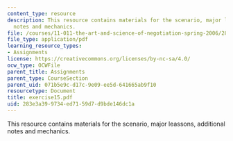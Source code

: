 ```yaml
---
content_type: resource
description: This resource contains materials for the scenario, major leassons, additional
  notes and mechanics.
file: /courses/11-011-the-art-and-science-of-negotiation-spring-2006/283e3a399734ed7159d7d9bde146dc1a_exercise15.pdf
file_type: application/pdf
learning_resource_types:
- Assignments
license: https://creativecommons.org/licenses/by-nc-sa/4.0/
ocw_type: OCWFile
parent_title: Assignments
parent_type: CourseSection
parent_uid: 071b5e9c-d17c-9e09-ee5d-641665ab9f10
resourcetype: Document
title: exercise15.pdf
uid: 283e3a39-9734-ed71-59d7-d9bde146dc1a
---
```

This resource contains materials for the scenario, major leassons, additional notes and mechanics.